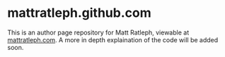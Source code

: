 # mattratleph.github.com

This is an author page repository for Matt Ratleph, viewable at [mattratleph.com](http://mattratleph.com). A more in depth explaination of the code will be added soon.
